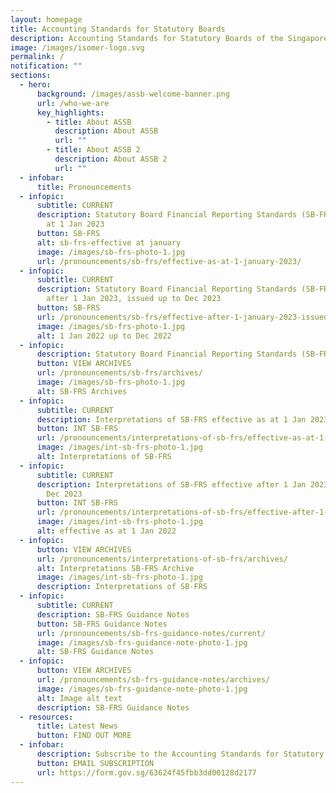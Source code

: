 ```yaml
---
layout: homepage
title: Accounting Standards for Statutory Boards
description: Accounting Standards for Statutory Boards of the Singapore Government
image: /images/isomer-logo.svg
permalink: /
notification: ""
sections:
  - hero:
      background: /images/assb-welcome-banner.png
      url: /who-we-are
      key_highlights:
        - title: About ASSB
          description: About ASSB
          url: ""
        - title: About ASSB 2
          description: About ASSB 2
          url: ""
  - infobar:
      title: Pronouncements
  - infopic:
      subtitle: CURRENT
      description: Statutory Board Financial Reporting Standards (SB-FRS) effective as
        at 1 Jan 2023
      button: SB-FRS
      alt: sb-frs-effective at january
      image: /images/sb-frs-photo-1.jpg
      url: /pronouncements/sb-frs/effective-as-at-1-january-2023/
  - infopic:
      subtitle: CURRENT
      description: Statutory Board Financial Reporting Standards (SB-FRS) effective
        after 1 Jan 2023, issued up to Dec 2023
      button: SB-FRS
      url: /pronouncements/sb-frs/effective-after-1-january-2023-issued-up-to-december-2023/
      image: /images/sb-frs-photo-1.jpg
      alt: 1 Jan 2022 up to Dec 2022
  - infopic:
      description: Statutory Board Financial Reporting Standards (SB-FRS)
      button: VIEW ARCHIVES
      url: /pronouncements/sb-frs/archives/
      image: /images/sb-frs-photo-1.jpg
      alt: SB-FRS Archives
  - infopic:
      subtitle: CURRENT
      description: Interpretations of SB-FRS effective as at 1 Jan 2023
      button: INT SB-FRS
      url: /pronouncements/interpretations-of-sb-frs/effective-as-at-1-january-2023/
      image: /images/int-sb-frs-photo-1.jpg
      alt: Interpretations of SB-FRS
  - infopic:
      subtitle: CURRENT
      description: Interpretations of SB-FRS effective after 1 Jan 2023, issued up to
        Dec 2023
      button: INT SB-FRS
      url: /pronouncements/interpretations-of-sb-frs/effective-after-1-january-2023-issued-up-to-december-2023/
      image: /images/int-sb-frs-photo-1.jpg
      alt: effective as at 1 Jan 2022
  - infopic:
      button: VIEW ARCHIVES
      url: /pronouncements/interpretations-of-sb-frs/archives/
      alt: Interpretations SB-FRS Archive
      image: /images/int-sb-frs-photo-1.jpg
      description: Interpretations of SB-FRS
  - infopic:
      subtitle: CURRENT
      description: SB-FRS Guidance Notes
      button: SB-FRS Guidance Notes
      url: /pronouncements/sb-frs-guidance-notes/current/
      image: /images/sb-frs-guidance-note-photo-1.jpg
      alt: SB-FRS Guidance Notes
  - infopic:
      button: VIEW ARCHIVES
      url: /pronouncements/sb-frs-guidance-notes/archives/
      image: /images/sb-frs-guidance-note-photo-1.jpg
      alt: Image alt text
      description: SB-FRS Guidance Notes
  - resources:
      title: Latest News
      button: FIND OUT MORE
  - infobar:
      description: Subscribe to the Accounting Standards for Statutory Boards’ mailing list
      button: EMAIL SUBSCRIPTION
      url: https://form.gov.sg/63624f45fbb3dd00128d2177
---
```

